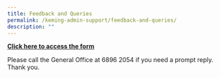 ```yaml
---
title: Feedback and Queries
permalink: /keming-admin-support/feedback-and-queries/
description: ""
---
```

<p><a href="https://form.gov.sg/64910743bc45ea00129aa3b4" target="_blank" rel="noopener"><strong>Click here to access the form</strong></a></p>
<p>Please call the General Office at 6896 2054 if you need a prompt reply. Thank you.</p>
